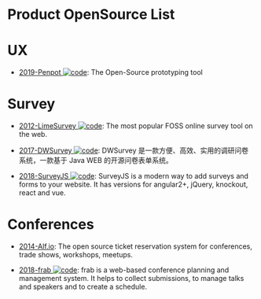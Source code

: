 # Product OpenSource List

# UX

- [2019-Penpot ![code](https://martrix-usa.oss-accelerate.aliyuncs.com/logo/code.svg)](https://github.com/penpot/penpot): The Open-Source prototyping tool

# Survey

- [2012-LimeSurvey ![code](https://martrix-usa.oss-accelerate.aliyuncs.com/logo/code.svg)](https://github.com/LimeSurvey/LimeSurvey): The most popular FOSS online survey tool on the web.

- [2017-DWSurvey ![code](https://martrix-usa.oss-accelerate.aliyuncs.com/logo/code.svg)](https://github.com/wkeyuan/DWSurvey): DWSurvey 是一款方便、高效、实用的调研问卷系统，一款基于 Java WEB 的开源问卷表单系统。

- [2018-SurveyJS ![code](https://martrix-usa.oss-accelerate.aliyuncs.com/logo/code.svg)](https://github.com/surveyjs/survey-library): SurveyJS is a modern way to add surveys and forms to your website. It has versions for angular2+, jQuery, knockout, react and vue.

# Conferences

- [2014-Alf.io](https://github.com/alfio-event/alf.io): The open source ticket reservation system for conferences, trade shows, workshops, meetups.

- [2018-frab ![code](https://martrix-usa.oss-accelerate.aliyuncs.com/logo/code.svg)](https://github.com/frab/frab): frab is a web-based conference planning and management system. It helps to collect submissions, to manage talks and speakers and to create a schedule.
